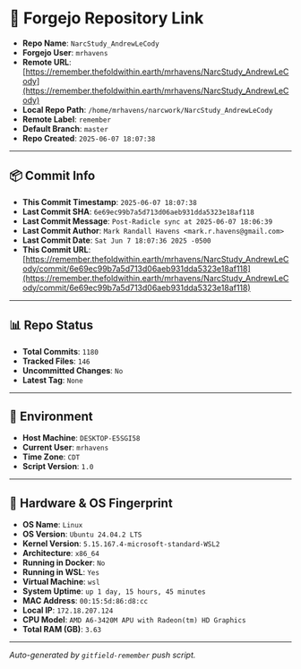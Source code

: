 # 🔗 Forgejo Repository Link

- **Repo Name**: `NarcStudy_AndrewLeCody`
- **Forgejo User**: `mrhavens`
- **Remote URL**: [https://remember.thefoldwithin.earth/mrhavens/NarcStudy_AndrewLeCody](https://remember.thefoldwithin.earth/mrhavens/NarcStudy_AndrewLeCody)
- **Local Repo Path**: `/home/mrhavens/narcwork/NarcStudy_AndrewLeCody`
- **Remote Label**: `remember`
- **Default Branch**: `master`
- **Repo Created**: `2025-06-07 18:07:38`

---

## 📦 Commit Info

- **This Commit Timestamp**: `2025-06-07 18:07:38`
- **Last Commit SHA**: `6e69ec99b7a5d713d06aeb931dda5323e18af118`
- **Last Commit Message**: `Post-Radicle sync at 2025-06-07 18:06:39`
- **Last Commit Author**: `Mark Randall Havens <mark.r.havens@gmail.com>`
- **Last Commit Date**: `Sat Jun 7 18:07:36 2025 -0500`
- **This Commit URL**: [https://remember.thefoldwithin.earth/mrhavens/NarcStudy_AndrewLeCody/commit/6e69ec99b7a5d713d06aeb931dda5323e18af118](https://remember.thefoldwithin.earth/mrhavens/NarcStudy_AndrewLeCody/commit/6e69ec99b7a5d713d06aeb931dda5323e18af118)

---

## 📊 Repo Status

- **Total Commits**: `1180`
- **Tracked Files**: `146`
- **Uncommitted Changes**: `No`
- **Latest Tag**: `None`

---

## 🧭 Environment

- **Host Machine**: `DESKTOP-E5SGI58`
- **Current User**: `mrhavens`
- **Time Zone**: `CDT`
- **Script Version**: `1.0`

---

## 🧬 Hardware & OS Fingerprint

- **OS Name**: `Linux`
- **OS Version**: `Ubuntu 24.04.2 LTS`
- **Kernel Version**: `5.15.167.4-microsoft-standard-WSL2`
- **Architecture**: `x86_64`
- **Running in Docker**: `No`
- **Running in WSL**: `Yes`
- **Virtual Machine**: `wsl`
- **System Uptime**: `up 1 day, 15 hours, 45 minutes`
- **MAC Address**: `00:15:5d:86:d8:cc`
- **Local IP**: `172.18.207.124`
- **CPU Model**: `AMD A6-3420M APU with Radeon(tm) HD Graphics`
- **Total RAM (GB)**: `3.63`

---

_Auto-generated by `gitfield-remember` push script._
